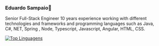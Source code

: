 ### Eduardo Sampaio👋
Senior Full-Stack Engineer 10 years experience working with different technologies and frameworks and 
programming languages such as Java, C#, NET, Spring , Node, Typescript, Javascript, Angular, HTML, CSS.

[![Top Linguagens](https://github-readme-stats.vercel.app/api/top-langs/?username=EduardoSampaio&layout=compact)](https://github.com/anuraghazra/github-readme-stats)
